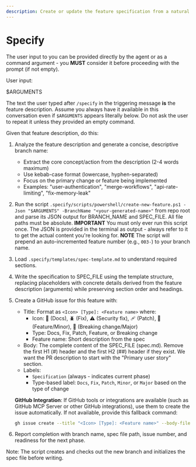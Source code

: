 ```yaml
---
description: Create or update the feature specification from a natural language feature description.
---
```


# Specify

The user input to you can be provided directly by the agent or as a command argument - you **MUST** consider it before proceeding with the prompt (if not empty).

User input:

$ARGUMENTS

The text the user typed after `/specify` in the triggering message **is** the feature description. Assume you always have it available in this conversation even if `$ARGUMENTS` appears literally below. Do not ask the user to repeat it unless they provided an empty command.

Given that feature description, do this:

1. Analyze the feature description and generate a concise, descriptive branch name:
   - Extract the core concept/action from the description (2-4 words maximum)
   - Use kebab-case format (lowercase, hyphen-separated)
   - Focus on the primary change or feature being implemented
   - Examples: "user-authentication", "merge-workflows", "api-rate-limiting", "fix-memory-leak"
2. Run the script `.specify/scripts/powershell/create-new-feature.ps1 -Json "$ARGUMENTS" -BranchName "<your-generated-name>"` from repo root and parse its JSON output for BRANCH_NAME and SPEC_FILE. All file paths must be absolute.
  **IMPORTANT** You must only ever run this script once. The JSON is provided in the terminal as output - always refer to it to get the actual content you're looking for.
  **NOTE** The script will prepend an auto-incremented feature number (e.g., `003-`) to your branch name.
3. Load `.specify/templates/spec-template.md` to understand required sections.
4. Write the specification to SPEC_FILE using the template structure, replacing placeholders with concrete details derived from the feature description (arguments) while preserving section order and headings.
5. Create a GitHub issue for this feature with:
   - Title: Format as `<Icon> [Type]: <Feature name>` where:
     - Icon: 📖 (Docs), 🪲 (Fix), ⚠️ (Security fix), 🩹 (Patch), 🚀 (Feature/Minor), 🌟 (Breaking change/Major)
     - Type: Docs, Fix, Patch, Feature, or Breaking change
     - Feature name: Short description from the spec
   - Body: The complete content of the SPEC_FILE (spec.md). Remove the first H1 (#) header and the first H2 (##) header if they exist. We want the PR description to start with the "Primary user story" section.
   - Labels:
     - `Specification` (always - indicates current phase)
     - Type-based label: `Docs`, `Fix`, `Patch`, `Minor`, or `Major` based on the type of change
   
   **GitHub Integration**: If GitHub tools or integrations are available (such as GitHub MCP Server or other GitHub integrations), use them to create the issue automatically. If not available, provide this fallback command:
   ```bash
   gh issue create --title "<Icon> [Type]: <Feature name>" --body-file <SPEC_FILE> --label "Specification,<Type>" --body "<existing body>\n\n---\n**Feature Branch**: `<BRANCH_NAME>`"
   ```
6. Report completion with branch name, spec file path, issue number, and readiness for the next phase.

Note: The script creates and checks out the new branch and initializes the spec file before writing.
